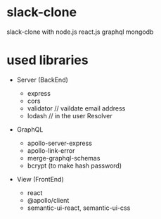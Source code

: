 # slack-clone

slack-clone with node.js react.js graphql mongodb

# used libraries

- Server (BackEnd)

  - express
  - cors
  - validator // vaildate email address
  - lodash // in the user Resolver

- GraphQL

  - apollo-server-express
  - apollo-link-error
  - merge-graphql-schemas
  - bcrypt (to make hash password)

- View (FrontEnd)
  - react
  - @apollo/client
  - semantic-ui-react, semantic-ui-css
